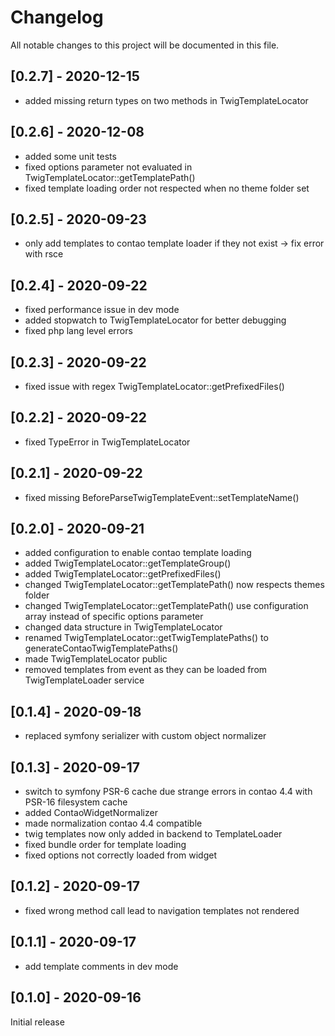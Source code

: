 # Changelog
All notable changes to this project will be documented in this file.

## [0.2.7] - 2020-12-15
- added missing return types on two methods in TwigTemplateLocator

## [0.2.6] - 2020-12-08
- added some unit tests
- fixed options parameter not evaluated in TwigTemplateLocator::getTemplatePath()
- fixed template loading order not respected when no theme folder set

## [0.2.5] - 2020-09-23
- only add templates to contao template loader if they not exist -> fix error with rsce

## [0.2.4] - 2020-09-22
- fixed performance issue in dev mode
- added stopwatch to TwigTemplateLocator for better debugging
- fixed php lang level errors

## [0.2.3] - 2020-09-22
- fixed issue with regex TwigTemplateLocator::getPrefixedFiles()

## [0.2.2] - 2020-09-22
- fixed TypeError in TwigTemplateLocator

## [0.2.1] - 2020-09-22
- fixed missing BeforeParseTwigTemplateEvent::setTemplateName()

## [0.2.0] - 2020-09-21
- added configuration to enable contao template loading
- added TwigTemplateLocator::getTemplateGroup()
- added TwigTemplateLocator::getPrefixedFiles()
- changed TwigTemplateLocator::getTemplatePath() now respects themes folder
- changed TwigTemplateLocator::getTemplatePath() use configuration array instead of specific options parameter
- changed data structure in TwigTemplateLocator
- renamed TwigTemplateLocator::getTwigTemplatePaths() to generateContaoTwigTemplatePaths()
- made TwigTemplateLocator public
- removed templates from event as they can be loaded from TwigTemplateLoader service

## [0.1.4] - 2020-09-18
- replaced symfony serializer with custom object normalizer

## [0.1.3] - 2020-09-17
- switch to symfony PSR-6 cache due strange errors in contao 4.4 with PSR-16 filesystem cache
- added ContaoWidgetNormalizer
- made normalization contao 4.4 compatible
- twig templates now only added in backend to TemplateLoader
- fixed bundle order for template loading
- fixed options not correctly loaded from widget

## [0.1.2] - 2020-09-17
- fixed wrong method call lead to navigation templates not rendered

## [0.1.1] - 2020-09-17
- add template comments in dev mode

## [0.1.0] - 2020-09-16
Initial release